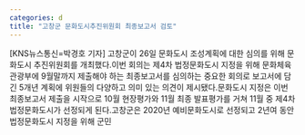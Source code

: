 ```yaml
---
categories: d
title: "고창군 문화도시추진위원회 최종보고서 검토"
---
```

[KNS뉴스통신=박경호 기자] 고창군이 26일 문화도시 조성계획에 대한 심의를 위해 문화도시 추진위원회를 개최했다.이번 회의는 제4차 법정문화도시 지정을 위해 문화체육관광부에 9월말까지 제출해야 하는 최종보고서를 심의하는 중요한 회의로 보고서에 담긴 5개년 계획에 위원들의 다양하고 의미 있는 의견이 제시됐다.문화도시 지정은 이번 최종보고서 제출을 시작으로 10월 현장평가와 11월 최종 발표평가를 거쳐 11월 중 제4차 법정문화도시가 선정되게 된다.고창군은 2020년 예비문화도시로 선정되고 2년여 동안 법정문화도시 지정을 위해 군민